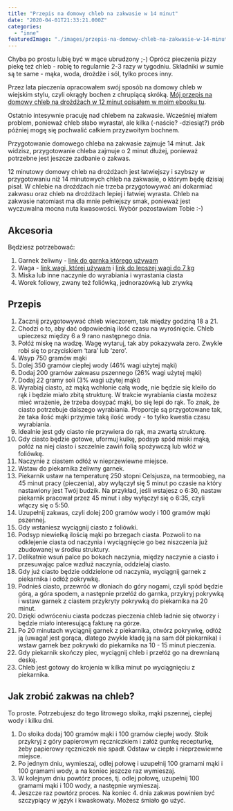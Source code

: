 ```yaml
---
title: "Przepis na domowy chleb na zakwasie w 14 minut"
date: "2020-04-01T21:33:21.000Z"
categories: 
  - "inne"
featuredImage: "./images/przepis-na-domowy-chleb-na-zakwasie-w-14-minut.jpeg"
---
```


Chyba po prostu lubię być w mące ubrudzony ;-) Oprócz pieczenia pizzy piekę też chleb - robię to regularnie 2-3 razy w tygodniu. Składniki w sumie są te same - mąka, woda, drożdże i sól, tylko proces inny.

Przez lata pieczenia opracowałem swój sposób na domowy chleb w wiejskim stylu, czyli okrągły bochen z chrupiącą skróką. <a href="/chleb">Mój przepis na domowy chleb na drożdżach w 12 minut opisałem w moim ebooku tu</a>.

Ostatnio intesywnie pracuję nad chlebem na zakwasie. Wcześniej miałem problem, ponieważ chleb słabo wyrastał, ale kilka (-naście? -dziesiąt?) prób później mogę się pochwalić całkiem przyzwoitym bochnem.

Przygotowanie domowego chleba na zakwasie zajmuje 14 minut. Jak widzisz, przygotowanie chleba zajmuje o 2 minut dłużej, ponieważ potrzebne jest jeszcze zadbanie o zakwas.

12 minutowy domowy chleb na drożdżach jest łatwiejszy i szybszy w przygotowaniu niż 14 minutowych chleb na zakwasie, o którym będę dzisiaj pisał. W chlebie na drożdżach nie trzeba przygotowywać ani dokarmiać zakwasu oraz chleb na drożdżach lepiej i łatwiej wyrasta. Chleb na zakwasie natomiast ma dla mnie pełniejszy smak, ponieważ jest wyczuwalna mocna nuta kwasowości. Wybór pozostawiam Tobie :-)

## Akcesoria

Będziesz potrzebować:

1. Garnek żeliwny - [link do garnka którego używam](https://www.ceneo.pl/56103304?&utm_source=mailerlite&utm_medium=email&utm_campaign=biuletyn_w_mace_ubrudzony_3&utm_term=2020-02-27#cid=36808&crid=320061&pid=5958)
2. Waga - [link wagi, której używam](https://www.rossmann.pl/Produkt/Male-agd/Ideenwelt-cyfrowa-waga-kuchenna-1-szt,115180,8794) i [link do lepszej wagi do 7 kg](https://www.ceneo.pl/76773303?cid=36808&crid=320062&pid=5958)
3. Miska lub inne naczynie do wyrabiania i wyrastania ciasta
4. Worek foliowy, zwany też foliówką, jednorazówką lub zrywką

## Przepis

1. Zacznij przygotowywać chleb wieczorem, tak między godziną 18 a 21.
2. Chodzi o to, aby dać odpowiednią ilość czasu na wyrośnięcie. Chleb upieczesz między 6 a 9 rano następnego dnia.
3. Połóż miskę na wadzę. Wagę wytaruj, tak aby pokazywała zero. Zwykle robi się to przyciskiem ‘tara’ lub ‘zero’.
4. Wsyp 750 gramów mąki
5. Dolej 350 gramów ciepłej wody (46% wagi użytej mąki)
6. Dodaj 200 gramów zakwasu pszennego (26% wagi użytej mąki)
7. Dodaj 22 gramy soli (3% wagi użytej mąki)
8. Wyrabiaj ciasto, aż mąką wchłonie całą wodę, nie będzie się kleiło do rąk i będzie miało zbitą strukturę. W trakcie wyrabiania ciasta możesz mieć wrażenie, że trzeba dosypać mąki, bo się lepi do rąk. To znak, że ciasto potrzebuje dalszego wyrabiania. Proporcje są przygotowane tak, że taka ilość mąki przyjmie taką ilość wody - to tylko kwestia czasu wyrabiania.
9. Idealnie jest gdy ciasto nie przywiera do rąk, ma zwartą strukturę.
10. Gdy ciasto będzie gotowe, uformuj kulkę, podsyp spód miski mąką, połóż na niej ciasto i szczelnie zawiń folią spożywczą lub włóż w foliówkę.
11. Naczynie z ciastem odłóż w nieprzewiewne miejsce.
12. Wstaw do piekarnika żeliwny garnek.
13. Piekarnik ustaw na temperaturę 250 stopni Celsjusza, na termoobieg, na 45 minut pracy (pieczenia), aby wyłączył się 5 minut po czasie na który nastawiony jest Twój budzik. Na przykład, jeśli wstajesz o 6:30, nastaw piekarnik pracował przez 45 minut i aby wyłączył się o 6:35, czyli włączy się o 5:50.
14. Uzupełnij zakwas, czyli dolej 200 gramów wody i 100 gramów mąki pszennej.
15. Gdy wstaniesz wyciągnij ciasto z foliówki.
16. Podsyp niewielką ilością mąki po brzegach ciasta. Pozwoli to na odklejenie ciasta od naczynia i wyciągnięcie go bez niszczenia już zbudowanej w środku struktury.
17. Delikatnie wsuń palce po bokach naczynia, między naczynie a ciasto i przesuwając palce wzdłuż naczynia, oddzielaj ciasto.
18. Gdy już ciasto będzie oddzielone od naczynia, wyciągnij garnek z piekarnika i odłóż pokrywkę.
19. Podnieś ciasto, przewróć w dłoniach do góry nogami, czyli spód będzie górą, a góra spodem, a następnie przełóż do garnka, przykryj pokrywką i wstaw garnek z ciastem przykryty pokrywką do piekarnika na 20 minut.
20. Dzięki odwróceniu ciasta podczas pieczenia chleb ładnie się otworzy i będzie miało interesującą fakturę na górze.
21. Po 20 minutach wyciągnij garnek z piekarnika, otwórz pokrywkę, odłóż ją (uwaga! jest gorąca, dlatego zwykle kładę ją na sam dół piekarnika) i wstaw garnek bez pokrywki do piekarnika na 10 - 15 minut pieczenia.
22. Gdy piekarnik skończy piec, wyciągnij chleb i przełóż go na drewnianą deskę.
23. Chleb jest gotowy do krojenia w kilka minut po wyciągnięciu z piekarnika.

## Jak zrobić zakwas na chleb?

To proste. Potrzebujesz do tego litrowego słoika, mąki pszennej, ciepłej wody i kilku dni.

1. Do słoika dodaj 100 gramów mąki i 100 gramów ciepłej wody. Słoik przykryj z góry papierowym ręczniczkiem i załóż gumkę recepturkę, żeby papierowy ręczniczek nie spadł. Odstaw w ciepłe i nieprzewiewne miejsce.
2. Po jednym dniu, wymieszaj, odlej połowę i uzupełnij 100 gramami mąki i 100 gramami wody, a na koniec jeszcze raz wymieszaj.
3. W kolejnym dniu powtórz proces, tj. odlej połowę, uzupełnij 100 gramami mąki i 100 wody, a następnie wymieszaj.
4. Jeszcze raz powtórz proces. Na koniec 4. dnia zakwas powinien być szczypiący w język i kwaskowaty. Możesz śmiało go użyć.
